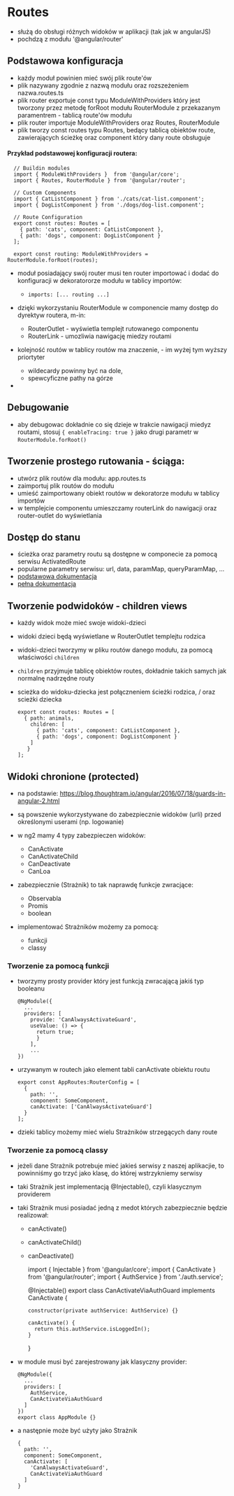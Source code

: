 # Routes

- służą do obsługi różnych widoków w aplikacji (tak jak w angularJS)
- pochdzą z modułu '@angular/router'

## Podstawowa konfiguracja

- każdy moduł powinien mieć swój plik route'ów
- plik nazywany zgodnie z nazwą modułu oraz rozszeżeniem nazwa.routes.ts
- plik router exportuje const typu  ModuleWithProviders który jest tworzony przez metodę forRoot modułu RouterModule z przekazanym paramentrem - tablicą route'ów modułu
- plik router importuje ModuleWithProviders oraz Routes, RouterModule
- plik tworzy const routes typu Routes, bedący tablicą obiektów route, zawierających ścieżkę oraz component który dany route obsługuje

#### Przykład podstawowej konfiguracji routera:

      // Buildin modules
      import { ModuleWithProviders }  from '@angular/core';
      import { Routes, RouterModule } from '@angular/router';

      // Custom Components
      import { CatListComponent } from './cats/cat-list.component';
      import { DogListComponent } from './dogs/dog-list.component';

      // Route Configuration
      export const routes: Routes = [
        { path: 'cats', component: CatListComponent },
        { path: 'dogs', component: DogListComponent }
      ];

      export const routing: ModuleWithProviders = RouterModule.forRoot(routes);

- moduł posiadający swój router musi ten router importować i dodać do konfiguracji w dekoratororze modułu w tablicy importów:
  - `imports: [... routing ...]`
- dzięki wykorzystaniu RouterModule w componencie mamy dostęp do dyrektyw routera, m-in:
  - RouterOutlet - wyświetla templejt rutowanego componentu
  - RouterLink - umozliwia nawigację miedzy routami

- kolejność routów w tablicy routów ma znaczenie, - im wyżej tym wyższy priortyter
  - wildecardy powinny być na dole,
  - spewcyficzne pathy na górze
-

## Debugowanie

- aby debugowac dokładnie co się dzieje w trakcie nawigacji miedyz routami, stosuj `{ enableTracing: true }` jako drugi parametr w `RouterModule.forRoot()`

## Tworzenie prostego rutowania - ściąga:

- utwórz plik routów dla modułu: app.routes.ts
- zaimportuj plik routów do modułu
- umieść zaimportowany obiekt routów w dekoratorze modułu w tablicy importów
- w templejcie componentu umieszczamy routerLink do nawigacji oraz router-outlet do wyświetlania

## Dostęp do stanu

- ścieżka oraz parametry routu są dostępne w componecie za pomocą serwisu ActivatedRoute
- popularne parametry serwisu: url, data, paramMap, queryParamMap, ...
- [podstawowa dokumentacja](https://angular.io/guide/router#activatedroute-the-one-stop-shop-for-route-information)
- [pełna dokumentacja](https://angular.io/api/router/ActivatedRoute)

## Tworzenie podwidoków - children views

- każdy widok może mieć swoje widoki-dzieci
- widoki dzieci będą wyświetlane w RouterOutlet templejtu rodzica
- widoki-dzieci tworzymy w pliku routów danego modułu, za pomocą właściwości `children`
- `children` przyjmuje tablicę obiektów routes, dokładnie takich samych jak normalnę nadrzędne routy
- scieżka do widoku-dziecka jest połączneniem ścieżki rodzica, / oraz scieżki dziecka

      export const routes: Routes = [
        { path: animals,
          children: [
            { path: 'cats', component: CatListComponent },
            { path: 'dogs', component: DogListComponent }
          ]
         }
      ];

## Widoki chronione (protected)

- na podstawie: https://blog.thoughtram.io/angular/2016/07/18/guards-in-angular-2.html
- są powszenie wykorzystywane do zabezpiecznie widoków (urli) przed określonymi userami (np. logowanie)
- w ng2 mamy 4 typy zabezpieczen widoków:
  - CanActivate
  - CanActivateChild
  - CanDeactivate
  - CanLoa
- zabezpiecznie (Strażnik) to tak naprawdę funkcje zwracjące:
  - Observabla<boolean>
  - Promis<boolean>
  - boolean

- implementować Strażników możemy za pomocą:
  - funkcji
  - classy

### Tworzenie za pomocą funkcji

- tworzymy prosty provider który jest funkcją zwracającą jakiś typ booleanu

      @NgModule({
        ...
        providers: [
          provide: 'CanAlwaysActivateGuard',
          useValue: () => {
            return true;
            }
          ],
          ...
      })

 - urzywanym w routech jako element tabli canActivate obiektu routu

       export const AppRoutes:RouterConfig = [
         {
           path: '',
           component: SomeComponent,
           canActivate: ['CanAlwaysActivateGuard']
         }
       ];

- dzieki tablicy możemy mieć wielu Strażników strzegących dany route

### Tworzenie za pomocą classy

- jeżeli dane Strażnik potrebuje mieć jakieś serwisy z naszej aplikacjie, to powinniśmy go trzyć jako klasę, do której wstrzykniemy serwisy
- taki Strażnik jest implementacją @Injectable(), czyli klasycznym providerem
- taki Strażnik musi posiadać jedną z medot których zabezpiecznie będzie realizował:
  - canActivate()
  - canActivateChild()
  - canDeactivate()

      import { Injectable } from '@angular/core';
      import { CanActivate } from '@angular/router';
      import { AuthService } from './auth.service';

      @Injectable()
      export class CanActivateViaAuthGuard implements CanActivate {

        constructor(private authService: AuthService) {}

        canActivate() {
          return this.authService.isLoggedIn();
        }
      }

- w module musi być zarejestrowany jak klasyczny provider:

      @NgModule({
        ...
        providers: [
          AuthService,
          CanActivateViaAuthGuard
        ]
      })
      export class AppModule {}

- a następnie może być użyty jako Strażnik

      { 
        path: '',
        component: SomeComponent,
        canActivate: [
          'CanAlwaysActivateGuard',
          CanActivateViaAuthGuard
        ]
      }
